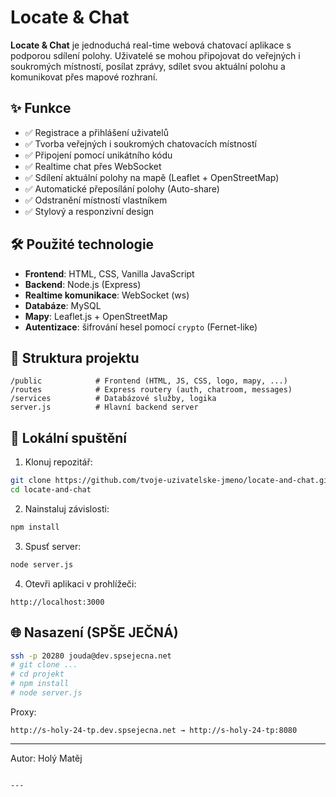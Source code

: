 # Locate & Chat

**Locate & Chat** je jednoduchá real-time webová chatovací aplikace s podporou sdílení polohy. Uživatelé se mohou připojovat do veřejných i soukromých místností, posílat zprávy, sdílet svou aktuální polohu a komunikovat přes mapové rozhraní.

## ✨ Funkce

- ✅ Registrace a přihlášení uživatelů
- ✅ Tvorba veřejných i soukromých chatovacích místností
- ✅ Připojení pomocí unikátního kódu
- ✅ Realtime chat přes WebSocket
- ✅ Sdílení aktuální polohy na mapě (Leaflet + OpenStreetMap)
- ✅ Automatické přeposílání polohy (Auto-share)
- ✅ Odstranění místností vlastníkem
- ✅ Stylový a responzivní design

## 🛠 Použité technologie

- **Frontend**: HTML, CSS, Vanilla JavaScript
- **Backend**: Node.js (Express)
- **Realtime komunikace**: WebSocket (ws)
- **Databáze**: MySQL
- **Mapy**: Leaflet.js + OpenStreetMap
- **Autentizace**: šifrování hesel pomocí `crypto` (Fernet-like)

## 📁 Struktura projektu

```
/public            # Frontend (HTML, JS, CSS, logo, mapy, ...)
/routes            # Express routery (auth, chatroom, messages)
/services          # Databázové služby, logika
server.js          # Hlavní backend server
```

## 🚀 Lokální spuštění

1. Klonuj repozitář:

```bash
git clone https://github.com/tvoje-uzivatelske-jmeno/locate-and-chat.git
cd locate-and-chat
```

2. Nainstaluj závislosti:

```bash
npm install
```

3. Spusť server:

```bash
node server.js
```

4. Otevři aplikaci v prohlížeči:
```
http://localhost:3000
```

## 🌐 Nasazení (SPŠE JEČNÁ)

```bash
ssh -p 20280 jouda@dev.spsejecna.net
# git clone ...
# cd projekt
# npm install
# node server.js
```

Proxy:
```
http://s-holy-24-tp.dev.spsejecna.net → http://s-holy-24-tp:8080
```

---

Autor: Holý Matěj
```

---